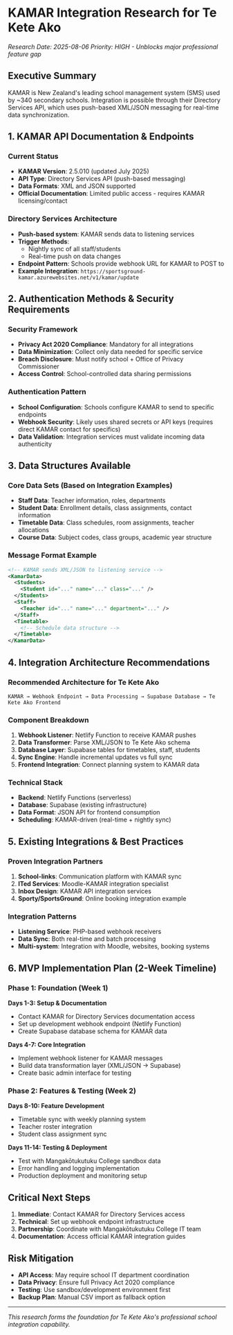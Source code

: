 # KAMAR Integration Research for Te Kete Ako
*Research Date: 2025-08-06*
*Priority: HIGH - Unblocks major professional feature gap*

## Executive Summary
KAMAR is New Zealand's leading school management system (SMS) used by ~340 secondary schools. Integration is possible through their Directory Services API, which uses push-based XML/JSON messaging for real-time data synchronization.

## 1. KAMAR API Documentation & Endpoints

### Current Status
- **KAMAR Version**: 2.5.010 (updated July 2025)
- **API Type**: Directory Services API (push-based messaging)
- **Data Formats**: XML and JSON supported
- **Official Documentation**: Limited public access - requires KAMAR licensing/contact

### Directory Services Architecture
- **Push-based system**: KAMAR sends data to listening services
- **Trigger Methods**: 
  - Nightly sync of all staff/students
  - Real-time push on data changes
- **Endpoint Pattern**: Schools provide webhook URL for KAMAR to POST to
- **Example Integration**: `https://sportsground-kamar.azurewebsites.net/v1/kamar/update`

## 2. Authentication Methods & Security Requirements

### Security Framework
- **Privacy Act 2020 Compliance**: Mandatory for all integrations
- **Data Minimization**: Collect only data needed for specific service
- **Breach Disclosure**: Must notify school + Office of Privacy Commissioner
- **Access Control**: School-controlled data sharing permissions

### Authentication Pattern
- **School Configuration**: Schools configure KAMAR to send to specific endpoints
- **Webhook Security**: Likely uses shared secrets or API keys (requires direct KAMAR contact for specifics)
- **Data Validation**: Integration services must validate incoming data authenticity

## 3. Data Structures Available

### Core Data Sets (Based on Integration Examples)
- **Staff Data**: Teacher information, roles, departments
- **Student Data**: Enrollment details, class assignments, contact information
- **Timetable Data**: Class schedules, room assignments, teacher allocations
- **Course Data**: Subject codes, class groups, academic year structure

### Message Format Example
```xml
<!-- KAMAR sends XML/JSON to listening service -->
<KamarData>
  <Students>
    <Student id="..." name="..." class="..." />
  </Students>
  <Staff>
    <Teacher id="..." name="..." department="..." />
  </Staff>
  <Timetable>
    <!-- Schedule data structure -->
  </Timetable>
</KamarData>
```

## 4. Integration Architecture Recommendations

### Recommended Architecture for Te Kete Ako

```
KAMAR → Webhook Endpoint → Data Processing → Supabase Database → Te Kete Ako Frontend
```

### Component Breakdown
1. **Webhook Listener**: Netlify Function to receive KAMAR pushes
2. **Data Transformer**: Parse XML/JSON to Te Kete Ako schema
3. **Database Layer**: Supabase tables for timetables, staff, students
4. **Sync Engine**: Handle incremental updates vs full sync
5. **Frontend Integration**: Connect planning system to KAMAR data

### Technical Stack
- **Backend**: Netlify Functions (serverless)
- **Database**: Supabase (existing infrastructure)
- **Data Format**: JSON API for frontend consumption
- **Scheduling**: KAMAR-driven (real-time + nightly sync)

## 5. Existing Integrations & Best Practices

### Proven Integration Partners
1. **School-links**: Communication platform with KAMAR sync
2. **ITed Services**: Moodle-KAMAR integration specialist  
3. **Inbox Design**: KAMAR API integration services
4. **Sporty/SportsGround**: Online booking integration example

### Integration Patterns
- **Listening Service**: PHP-based webhook receivers
- **Data Sync**: Both real-time and batch processing
- **Multi-system**: Integration with Moodle, websites, booking systems

## 6. MVP Implementation Plan (2-Week Timeline)

### Phase 1: Foundation (Week 1)
**Days 1-3: Setup & Documentation**
- Contact KAMAR for Directory Services documentation access
- Set up development webhook endpoint (Netlify Function)
- Create Supabase database schema for KAMAR data

**Days 4-7: Core Integration**
- Implement webhook listener for KAMAR messages
- Build data transformation layer (XML/JSON → Supabase)
- Create basic admin interface for testing

### Phase 2: Features & Testing (Week 2)
**Days 8-10: Feature Development**
- Timetable sync with weekly planning system
- Teacher roster integration
- Student class assignment sync

**Days 11-14: Testing & Deployment**
- Test with Mangakōtukutuku College sandbox data
- Error handling and logging implementation
- Production deployment and monitoring setup

## Critical Next Steps
1. **Immediate**: Contact KAMAR for Directory Services access
2. **Technical**: Set up webhook endpoint infrastructure
3. **Partnership**: Coordinate with Mangakōtukutuku College IT team
4. **Documentation**: Access official KAMAR integration guides

## Risk Mitigation
- **API Access**: May require school IT department coordination
- **Data Privacy**: Ensure full Privacy Act 2020 compliance
- **Testing**: Use sandbox/development environment first
- **Backup Plan**: Manual CSV import as fallback option

---
*This research forms the foundation for Te Kete Ako's professional school integration capability.*